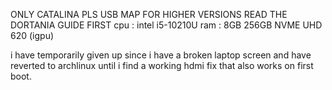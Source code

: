 ONLY CATALINA
PLS USB MAP FOR HIGHER VERSIONS
READ THE DORTANIA GUIDE FIRST
 cpu : intel i5-10210U
 ram : 8GB
 256GB NVME
 UHD 620 (igpu)

 i have temporarily given up since i have a broken laptop screen and have reverted to archlinux until i find a working hdmi fix that also works on first boot.

